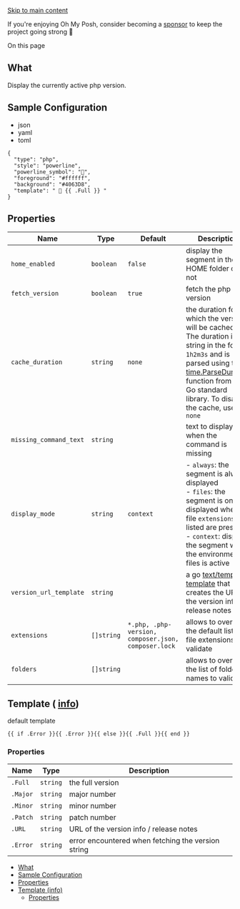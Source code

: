 [Skip to main content](https://ohmyposh.dev/docs/segments/languages/php#__docusaurus_skipToContent_fallback)

If you're enjoying Oh My Posh, consider becoming a [sponsor](https://github.com/sponsors/JanDeDobbeleer) to keep the project going strong 💪

On this page

## What [​](https://ohmyposh.dev/docs/segments/languages/php\#what "Direct link to What")

Display the currently active php version.

## Sample Configuration [​](https://ohmyposh.dev/docs/segments/languages/php\#sample-configuration "Direct link to Sample Configuration")

- json
- yaml
- toml

```codeBlockLines_e6Vv
{
  "type": "php",
  "style": "powerline",
  "powerline_symbol": "",
  "foreground": "#ffffff",
  "background": "#4063D8",
  "template": "  {{ .Full }} "
}

```

## Properties [​](https://ohmyposh.dev/docs/segments/languages/php\#properties "Direct link to Properties")

| Name | Type | Default | Description |
| --- | --- | --- | --- |
| `home_enabled` | `boolean` | `false` | display the segment in the HOME folder or not |
| `fetch_version` | `boolean` | `true` | fetch the php version |
| `cache_duration` | `string` | `none` | the duration for which the version will be cached. The duration is a string in the format `1h2m3s` and is parsed using the [time.ParseDuration](https://golang.org/pkg/time/#ParseDuration) function from the Go standard library. To disable the cache, use `none` |
| `missing_command_text` | `string` |  | text to display when the command is missing |
| `display_mode` | `string` | `context` | - `always`: the segment is always displayed<br>- `files`: the segment is only displayed when file `extensions` listed are present<br>- `context`: displays the segment when the environment or files is active |
| `version_url_template` | `string` |  | a go [text/template](https://golang.org/pkg/text/template/) [template](https://ohmyposh.dev/docs/configuration/templates) that creates the URL of the version info / release notes |
| `extensions` | `[]string` | `*.php, .php-version, composer.json, composer.lock` | allows to override the default list of file extensions to validate |
| `folders` | `[]string` |  | allows to override the list of folder names to validate |

## Template ( [info](https://ohmyposh.dev/docs/configuration/templates)) [​](https://ohmyposh.dev/docs/segments/languages/php\#template-info "Direct link to template-info")

default template

```codeBlockLines_e6Vv
{{ if .Error }}{{ .Error }}{{ else }}{{ .Full }}{{ end }}

```

### Properties [​](https://ohmyposh.dev/docs/segments/languages/php\#properties-1 "Direct link to Properties")

| Name | Type | Description |
| --- | --- | --- |
| `.Full` | `string` | the full version |
| `.Major` | `string` | major number |
| `.Minor` | `string` | minor number |
| `.Patch` | `string` | patch number |
| `.URL` | `string` | URL of the version info / release notes |
| `.Error` | `string` | error encountered when fetching the version string |

- [What](https://ohmyposh.dev/docs/segments/languages/php#what)
- [Sample Configuration](https://ohmyposh.dev/docs/segments/languages/php#sample-configuration)
- [Properties](https://ohmyposh.dev/docs/segments/languages/php#properties)
- [Template (info)](https://ohmyposh.dev/docs/segments/languages/php#template-info)
  - [Properties](https://ohmyposh.dev/docs/segments/languages/php#properties-1)